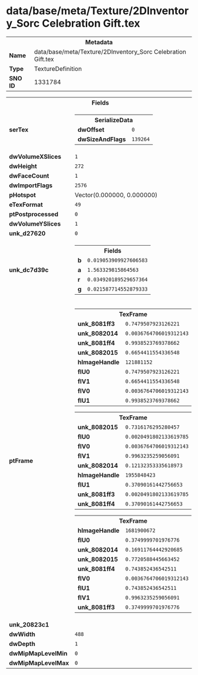 <h1>data/base/meta/Texture/2DInventory_Sorc Celebration Gift.tex</h1><table><tr><th colspan="100%">Metadata</th></tr><tr><td><b>Name</b></td><td>data/base/meta/Texture/2DInventory_Sorc Celebration Gift.tex</td></tr><tr><td><b>Type</b></td><td>TextureDefinition</td></tr><tr><td><b>SNO ID</b></td><td>1331784</td></tr></table>

<table><tr><th colspan="100%">Fields</th></tr><tr><td><b>serTex</b></td><td><table><tr><th colspan="100%">SerializeData</th></tr><tr><td><b>dwOffset</b></td><td><code>0</code></td></tr><tr><td><b>dwSizeAndFlags</b></td><td><code>139264</code></td></tr></table>


</td></tr><tr><td><b>dwVolumeXSlices</b></td><td><code>1</code></td></tr><tr><td><b>dwHeight</b></td><td><code>272</code></td></tr><tr><td><b>dwFaceCount</b></td><td><code>1</code></td></tr><tr><td><b>dwImportFlags</b></td><td><code>2576</code></td></tr><tr><td><b>pHotspot</b></td><td>Vector(0.000000, 0.000000)</td></tr><tr><td><b>eTexFormat</b></td><td><code>49</code></td></tr><tr><td><b>ptPostprocessed</b></td><td><code>0</code></td></tr><tr><td><b>dwVolumeYSlices</b></td><td><code>1</code></td></tr><tr><td><b>unk_d27620</b></td><td><code>0</code></td></tr><tr><td><b>unk_dc7d39c</b></td><td><table><tr><th colspan="100%">Fields</th></tr><tr><td><b>b</b></td><td><code>0.019053909927606583</code></td></tr><tr><td><b>a</b></td><td><code>1.563329815864563</code></td></tr><tr><td><b>r</b></td><td><code>0.034920189529657364</code></td></tr><tr><td><b>g</b></td><td><code>0.021587714552879333</code></td></tr></table>

</td></tr><tr><td><b>ptFrame</b></td><td><table><tr><th colspan="100%">TexFrame</th></tr><tr><td><b>unk_8081ff3</b></td><td><code>0.7479507923126221</code></td></tr><tr><td><b>unk_8082014</b></td><td><code>0.0036764706019312143</code></td></tr><tr><td><b>unk_8081ff4</b></td><td><code>0.9938523769378662</code></td></tr><tr><td><b>unk_8082015</b></td><td><code>0.6654411554336548</code></td></tr><tr><td><b>hImageHandle</b></td><td><code>121881152</code></td></tr><tr><td><b>flU0</b></td><td><code>0.7479507923126221</code></td></tr><tr><td><b>flV1</b></td><td><code>0.6654411554336548</code></td></tr><tr><td><b>flV0</b></td><td><code>0.0036764706019312143</code></td></tr><tr><td><b>flU1</b></td><td><code>0.9938523769378662</code></td></tr></table>


<table><tr><th colspan="100%">TexFrame</th></tr><tr><td><b>unk_8082015</b></td><td><code>0.7316176295280457</code></td></tr><tr><td><b>flU0</b></td><td><code>0.0020491802133619785</code></td></tr><tr><td><b>flV0</b></td><td><code>0.0036764706019312143</code></td></tr><tr><td><b>flV1</b></td><td><code>0.9963235259056091</code></td></tr><tr><td><b>unk_8082014</b></td><td><code>0.12132353335618973</code></td></tr><tr><td><b>hImageHandle</b></td><td><code>1955848423</code></td></tr><tr><td><b>flU1</b></td><td><code>0.37090161442756653</code></td></tr><tr><td><b>unk_8081ff3</b></td><td><code>0.0020491802133619785</code></td></tr><tr><td><b>unk_8081ff4</b></td><td><code>0.37090161442756653</code></td></tr></table>


<table><tr><th colspan="100%">TexFrame</th></tr><tr><td><b>hImageHandle</b></td><td><code>1681900672</code></td></tr><tr><td><b>flU0</b></td><td><code>0.3749999701976776</code></td></tr><tr><td><b>unk_8082014</b></td><td><code>0.16911764442920685</code></td></tr><tr><td><b>unk_8082015</b></td><td><code>0.7720588445663452</code></td></tr><tr><td><b>unk_8081ff4</b></td><td><code>0.743852436542511</code></td></tr><tr><td><b>flV0</b></td><td><code>0.0036764706019312143</code></td></tr><tr><td><b>flU1</b></td><td><code>0.743852436542511</code></td></tr><tr><td><b>flV1</b></td><td><code>0.9963235259056091</code></td></tr><tr><td><b>unk_8081ff3</b></td><td><code>0.3749999701976776</code></td></tr></table>


</td></tr><tr><td><b>unk_20823c1</b></td><td></td></tr><tr><td><b>dwWidth</b></td><td><code>488</code></td></tr><tr><td><b>dwDepth</b></td><td><code>1</code></td></tr><tr><td><b>dwMipMapLevelMin</b></td><td><code>0</code></td></tr><tr><td><b>dwMipMapLevelMax</b></td><td><code>0</code></td></tr></table>

